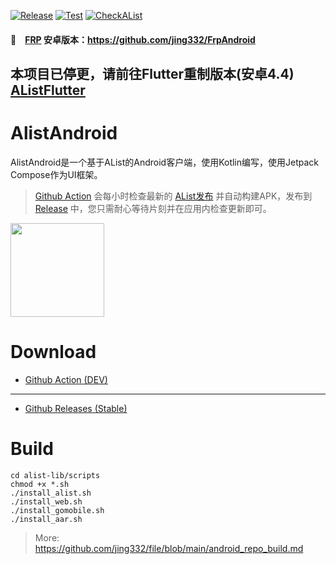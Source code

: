 [![Release](https://github.com/jing332/AlistAndroid/actions/workflows/release.yaml/badge.svg)](https://github.com/jing332/AlistAndroid/actions/workflows/release.yaml)
[![Test](https://github.com/jing332/AlistAndroid/actions/workflows/build.yaml/badge.svg)](https://github.com/jing332/AlistAndroid/actions/workflows/build.yaml)
[![CheckAList](https://github.com/jing332/AlistAndroid/actions/workflows/sync_alist.yaml/badge.svg)](https://github.com/jing332/AlistAndroid/actions/workflows/sync_alist.yaml)

#### 🚩　[FRP](https://github.com/fatedier/frp) 安卓版本：https://github.com/jing332/FrpAndroid

## 本项目已停更，请前往Flutter重制版本(安卓4.4) [AListFlutter](https://github.com/jing332/AListFlutter) 


# AlistAndroid

AlistAndroid是一个基于AList的Android客户端，使用Kotlin编写，使用Jetpack Compose作为UI框架。

> [Github Action](https://github.com/jing332/AlistAndroid/actions/workflows/sync_alist.yaml)
> 会每小时检查最新的 [AList发布](https://github.com/alist-org/alist/releases)
> 并自动构建APK，发布到 [Release](https://github.com/jing332/AlistAndroid/releases)
> 中，您只需耐心等待片刻并在应用内检查更新即可。

<img src="./images/1.jpg" height="150px">

# Download

- [Github Action (DEV)](https://github.com/jing332/AlistAndroid/actions/workflows/build.yaml)


---

- [Github Releases (Stable)](https://github.com/jing332/AlistAndroid/releases)

# Build

```shell
cd alist-lib/scripts
chmod +x *.sh
./install_alist.sh
./install_web.sh
./install_gomobile.sh
./install_aar.sh
```
> More: https://github.com/jing332/file/blob/main/android_repo_build.md

